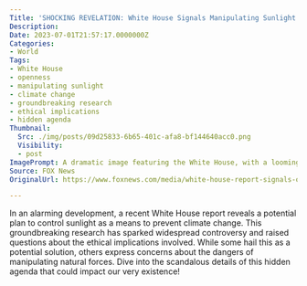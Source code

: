 ```yaml
---
Title: 'SHOCKING REVELATION: White House Signals Manipulating Sunlight to Combat Climate Change!'
Description: 
Date: 2023-07-01T21:57:17.0000000Z
Categories:
- World
Tags:
- White House
- openness
- manipulating sunlight
- climate change
- groundbreaking research
- ethical implications
- hidden agenda
Thumbnail:
  Src: ./img/posts/09d25833-6b65-401c-afa8-bf144640acc0.png
  Visibility:
  - post
ImagePrompt: A dramatic image featuring the White House, with a looming dark cloud representing the controversial manipulation of sunlight to combat climate change.
Source: FOX News
OriginalUrl: https://www.foxnews.com/media/white-house-report-signals-openness-manipulating-sunlight-prevent-climate-change

---
```

In an alarming development, a recent White House report reveals a potential plan to control sunlight as a means to prevent climate change. This groundbreaking research has sparked widespread controversy and raised questions about the ethical implications involved. While some hail this as a potential solution, others express concerns about the dangers of manipulating natural forces. Dive into the scandalous details of this hidden agenda that could impact our very existence!